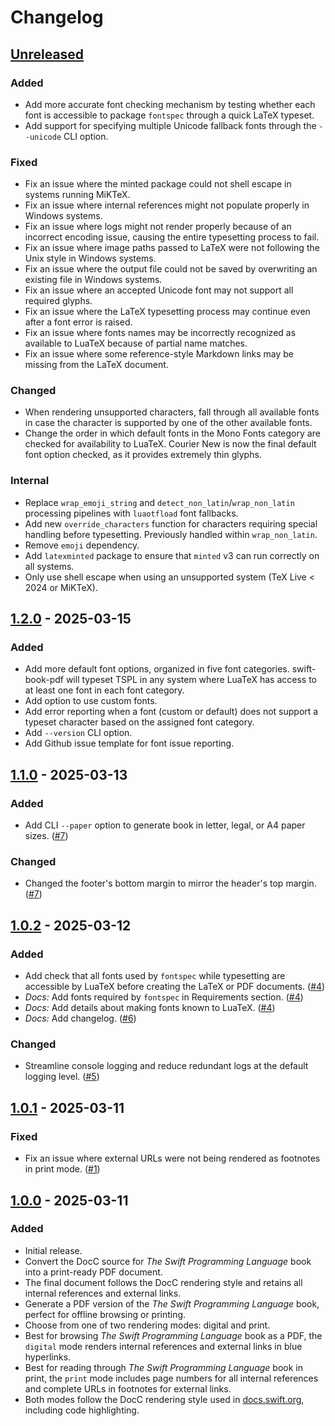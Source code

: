 # Changelog

## [Unreleased]

### Added
- Add more accurate font checking mechanism by testing whether each font is accessible to package `fontspec` through a quick LaTeX typeset.
- Add support for specifying multiple Unicode fallback fonts through the `--unicode` CLI option.

### Fixed
- Fix an issue where the minted package could not shell escape in systems running MiKTeX.
- Fix an issue where internal references might not populate properly in Windows systems.
- Fix an issue where logs might not render properly because of an incorrect encoding issue, causing the entire typesetting process to fail.
- Fix an issue where image paths passed to LaTeX were not following the Unix style in Windows systems.
- Fix an issue where the output file could not be saved by overwriting an existing file in Windows systems.
- Fix an issue where an accepted Unicode font may not support all required glyphs.
- Fix an issue where the LaTeX typesetting process may continue even after a font error is raised.
- Fix an issue where fonts names may be incorrectly recognized as available to LuaTeX because of partial name matches.
- Fix an issue where some reference-style Markdown links may be missing from the LaTeX document.

### Changed
- When rendering unsupported characters, fall through all available fonts in case the character is supported by one of the other available fonts.
- Change the order in which default fonts in the Mono Fonts category are checked for availability to LuaTeX. Courier New is now the final default font option checked, as it provides extremely thin glyphs.

### Internal
- Replace `wrap_emoji_string` and `detect_non_latin`/`wrap_non_latin` processing pipelines with `luaotfload` font fallbacks.
- Add new `override_characters` function for characters requiring special handling before typesetting. Previously handled within `wrap_non_latin`.
- Remove `emoji` dependency.
- Add `latexminted` package to ensure that `minted` v3 can run correctly on all systems.
- Only use shell escape when using an unsupported system (TeX Live \< 2024 or MiKTeX).

## [1.2.0] - 2025-03-15

### Added

- Add more default font options, organized in five font categories. swift-book-pdf will typeset TSPL in any system where LuaTeX has access to at least one font in each font category.
- Add option to use custom fonts.
- Add error reporting when a font (custom or default) does not support a typeset character based on the assigned font category.
- Add `--version` CLI option.
- Add Github issue template for font issue reporting.

## [1.1.0] - 2025-03-13

### Added

- Add CLI `--paper` option to generate book in letter, legal, or A4 paper sizes. ([#7](https://github.com/ekassos/swift-book-pdf/pull/7))

### Changed

- Changed the footer's bottom margin to mirror the header's top margin. ([#7](https://github.com/ekassos/swift-book-pdf/pull/7))

## [1.0.2] - 2025-03-12

### Added

- Add check that all fonts used by `fontspec` while typesetting are accessible by LuaTeX before creating the LaTeX or PDF documents. ([#4](https://github.com/ekassos/swift-book-pdf/pull/4))
- _Docs:_ Add fonts required by `fontspec` in Requirements section. ([#4](https://github.com/ekassos/swift-book-pdf/pull/4))
- _Docs:_ Add details about making fonts known to LuaTeX. ([#4](https://github.com/ekassos/swift-book-pdf/pull/4))
- _Docs:_ Add changelog. ([#6](https://github.com/ekassos/swift-book-pdf/pull/6))

### Changed

- Streamline console logging and reduce redundant logs at the default logging level. ([#5](https://github.com/ekassos/swift-book-pdf/pull/5))

## [1.0.1] - 2025-03-11

### Fixed
- Fix an issue where external URLs were not being rendered as footnotes in print mode. ([#1](https://github.com/ekassos/swift-book-pdf/pull/1))

## [1.0.0] - 2025-03-11

### Added

- Initial release.
- Convert the DocC source for _The Swift Programming Language_ book into a print-ready PDF document.
- The final document follows the DocC rendering style and retains all internal references and external links.
- Generate a PDF version of the _The Swift Programming Language_ book, perfect for offline browsing or printing.
- Choose from one of two rendering modes: digital and print.
- Best for browsing _The Swift Programming Language_ book as a PDF, the `digital` mode renders internal references and external links in blue hyperlinks.
- Best for reading through _The Swift Programming Language_ book in print, the `print` mode includes page numbers for all internal references and complete URLs in footnotes for external links.
- Both modes follow the DocC rendering style used in [docs.swift.org](https://docs.swift.org/swift-book/documentation/the-swift-programming-language/), including code highlighting.


[unreleased]: https://github.com/ekassos/swift-book-pdf/compare/v1.2.0...HEAD
[1.2.0]: https://github.com/ekassos/swift-book-pdf/compare/v1.1.0...v1.2.0
[1.1.0]: https://github.com/ekassos/swift-book-pdf/compare/v1.0.2...v1.1.0
[1.0.2]: https://github.com/ekassos/swift-book-pdf/compare/v1.0.1...v1.0.2
[1.0.1]: https://github.com/ekassos/swift-book-pdf/compare/v1.0...v1.0.1
[1.0.0]: https://github.com/ekassos/swift-book-pdf/releases/tag/v1.0
